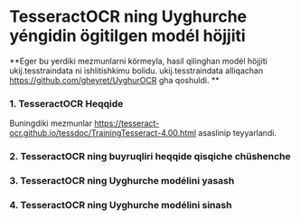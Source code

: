 # TesseractOCR ning Uyghurche yéngidin ögitilgen modél höjjiti

**Eger bu yerdiki mezmunlarni körmeyla, hasil qilinghan modél höjjiti ukij.tesstraindata ni ishlitishkimu bolidu. ukij.tesstraindata alliqachan https://github.com/gheyret/UyghurOCR gha qoshuldi. **

### 1. TesseractOCR Heqqide
Buningdiki mezmunlar https://tesseract-ocr.github.io/tessdoc/TrainingTesseract-4.00.html asaslinip teyyarlandi.


### 2. TesseractOCR ning buyruqliri heqqide qisqiche chüshenche

### 3. TesseractOCR ning Uyghurche modélini yasash

### 4. TesseractOCR ning Uyghurche modélini sinash
